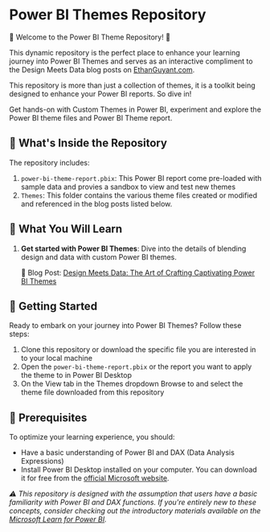 # Power BI Themes Repository

🎉 Welcome to the Power BI Theme Repository! 🎉

This dynamic repository is the perfect place to enhance your learning journey into Power BI Themes and serves as an interactive compliment to the Design Meets Data blog posts on [EthanGuyant.com](https://ethanguyant.com).

This repository is more than just a collection of themes, it is a toolkit being designed to enhance your Power BI reports. So dive in!

Get hands-on with Custom Themes in Power BI, experiment and explore the Power BI theme files and Power BI Theme report.

## 📂 What's Inside the Repository

The repository includes:
1) `power-bi-theme-report.pbix`: This Power BI report come pre-loaded with sample data and provies a sandbox to view and test new themes
2) `Themes`: This folder contains the various theme files created or modified and referenced in the blog posts listed below.

## 🎯 What You Will Learn

1) **Get started with Power BI Themes**: Dive into the details of blending design and data with custom Power BI themes.
   
   📰 Blog Post: [Design Meets Data: The Art of Crafting Captivating Power BI Themes](https://ethanguyant.com/2024/03/22/design-meets-data-the-art-of-crafting-captivating-power-bi-themes/)

## 🚀 Getting Started

Ready to embark on your journey into Power BI Themes? Follow these steps:

1) Clone this repository or download the specific file you are interested in to your local machine
2) Open the `power-bi-theme-report.pbix` or the report you want to apply the theme to in Power BI Desktop
3) On the View tab in the Themes dropdown Browse to and select the theme file downloaded from this repository

## 🔑 Prerequisites

To optimize your learning experience, you should:

* Have a basic understanding of Power BI and DAX (Data Analysis Expressions)
* Install Power BI Desktop installed on your computer. You can download it for free from the [official Microsoft website](https://powerbi.microsoft.com/en-us/desktop/).


*⚠️ This repository is designed with the assumption that users have a basic familiarity with Power BI and DAX functions. If you're entirely new to these concepts, consider checking out the introductory materials available on the [Microsoft Learn for Power BI](https://learn.microsoft.com/en-us/training/powerplatform/power-bi?WT.mc_id=powerbi_landingpage-docs-link).*

